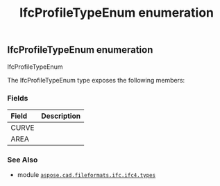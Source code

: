 ﻿---
title: IfcProfileTypeEnum enumeration
second_title: Aspose.CAD for Python via .NET API References
description: 
type: docs
weight: 3250
url: /python-net/aspose.cad.fileformats.ifc.ifc4.types/ifcprofiletypeenum/
is_root: false
---

## IfcProfileTypeEnum enumeration

IfcProfileTypeEnum



The IfcProfileTypeEnum type exposes the following members:

### Fields
| Field | Description |
| :- | :- |
| CURVE |  |
| AREA |  |



### See Also
* module [`aspose.cad.fileformats.ifc.ifc4.types`](..)
